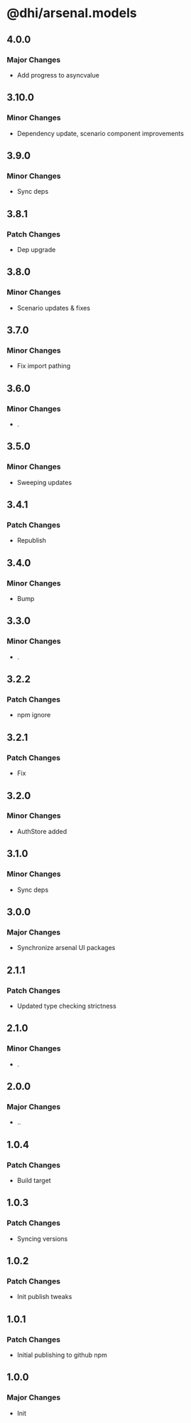 # @dhi/arsenal.models

## 4.0.0

### Major Changes

- Add progress to asyncvalue

## 3.10.0

### Minor Changes

- Dependency update, scenario component improvements

## 3.9.0

### Minor Changes

- Sync deps

## 3.8.1

### Patch Changes

- Dep upgrade

## 3.8.0

### Minor Changes

- Scenario updates & fixes

## 3.7.0

### Minor Changes

- Fix import pathing

## 3.6.0

### Minor Changes

- .

## 3.5.0

### Minor Changes

- Sweeping updates

## 3.4.1

### Patch Changes

- Republish

## 3.4.0

### Minor Changes

- Bump

## 3.3.0

### Minor Changes

- .

## 3.2.2

### Patch Changes

- npm ignore

## 3.2.1

### Patch Changes

- Fix

## 3.2.0

### Minor Changes

- AuthStore added

## 3.1.0

### Minor Changes

- Sync deps

## 3.0.0

### Major Changes

- Synchronize arsenal UI packages

## 2.1.1

### Patch Changes

- Updated type checking strictness

## 2.1.0

### Minor Changes

- .

## 2.0.0

### Major Changes

- ..

## 1.0.4

### Patch Changes

- Build target

## 1.0.3

### Patch Changes

- Syncing versions

## 1.0.2

### Patch Changes

- Init publish tweaks

## 1.0.1

### Patch Changes

- Initial publishing to github npm

## 1.0.0

### Major Changes

- Init
